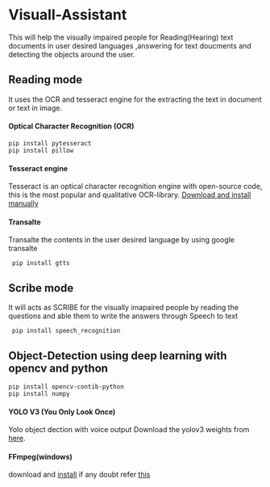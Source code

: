 # Visuall-Assistant
This will help the visually impaired people for Reading(Hearing) text documents in user desired languages ,answering for text doucments and detecting the objects around the user.
## Reading mode
  It uses the OCR and tesseract engine for the extracting the text in document or text in image.
  #### Optical Character Recognition (OCR)
    pip install pytesseract
    pip install pillow
  #### Tesseract engine
  Tesseract is an optical character recognition engine with open-source code, this is the most popular and qualitative OCR-library.
   [Download and install manually](https://github.com/UB-Mannheim/tesseract/wiki)
  #### Transalte
   Transalte the contents in the user desired language by using google transalte 
   
     pip install gtts  
## Scribe mode
  It will acts as SCRIBE for the visually imapaired people by reading the questions and able them to write the answers through Speech to     text
     
     pip install speech_recognition
 ## Object-Detection using deep learning with opencv and python
    pip install opencv-contib-python
    pip install numpy
   
 #### YOLO V3 (You Only Look Once)
   Yolo object dection with voice output
   Download the yolov3 weights from [here](https://pjreddie.com/media/files/yolov3.weights).
 #### FFmpeg(windows) 
   download and [install](https://www.ffmpeg.org/download.html)
   if any doubt refer [this](https://m.wikihow.com/Install-FFmpeg-on-Windows)
  
